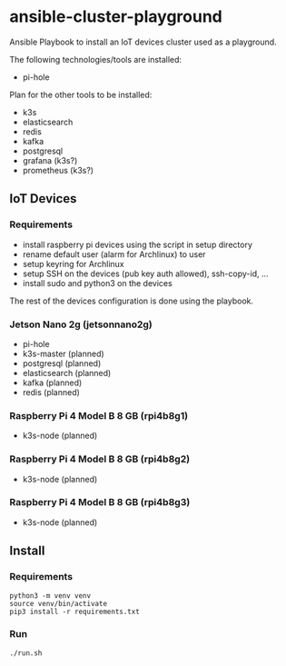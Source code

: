 # ansible-cluster-playground
Ansible Playbook to install an IoT devices cluster used as a playground.

The following technologies/tools are installed:
* pi-hole

Plan for the other tools to be installed:
* k3s
* elasticsearch
* redis
* kafka
* postgresql
* grafana (k3s?)
* prometheus (k3s?)

## IoT Devices

### Requirements
- install raspberry pi devices using the script in setup directory
- rename default user (alarm for Archlinux) to user
- setup keyring for Archlinux
- setup SSH on the devices (pub key auth allowed), ssh-copy-id, ...
- install sudo and python3 on the devices

The rest of the devices configuration is done using the playbook.

### Jetson Nano 2g (jetsonnano2g)

* pi-hole
* k3s-master (planned)
* postgresql (planned)
* elasticsearch (planned)
* kafka (planned)
* redis (planned)

### Raspberry Pi 4 Model B 8 GB (rpi4b8g1)

* k3s-node (planned)

### Raspberry Pi 4 Model B 8 GB (rpi4b8g2)

* k3s-node (planned)

### Raspberry Pi 4 Model B 8 GB (rpi4b8g3)

* k3s-node (planned)

## Install

### Requirements

```shell
python3 -m venv venv
source venv/bin/activate
pip3 install -r requirements.txt
```

### Run

```shell
./run.sh
```